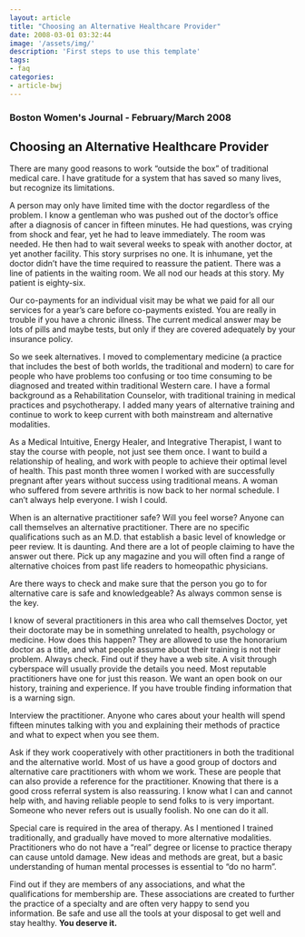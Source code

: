 ```yaml
---
layout: article
title: "Choosing an Alternative Healthcare Provider"
date: 2008-03-01 03:32:44
image: '/assets/img/'
description: 'First steps to use this template'
tags:
- faq
categories:
- article-bwj
---
```


### Boston Women's Journal - February/March 2008
 

## Choosing an Alternative Healthcare Provider

There are many good reasons to work “outside the box” of traditional medical care. I have gratitude for a system that has saved so many lives, but recognize its limitations.

A person may only have limited time with the doctor regardless of the problem. I know a gentleman who was pushed out of the doctor’s office after a diagnosis of cancer in fifteen minutes. He had questions, was crying from shock and fear, yet he had to leave immediately. The room was needed. He then had to wait several weeks to speak with another doctor, at yet another facility. This story surprises no one. It is inhumane, yet the doctor didn’t have the time required to reassure the patient. There was a line of patients in the waiting room. We all nod our heads at this story. My patient is eighty-six.

Our co-payments for an individual visit may be what we paid for all our services for a year’s care before co-payments existed. You are really in trouble if you have a chronic illness. The current medical answer may be lots of pills and maybe tests, but only if they are covered adequately by your insurance policy.

So we seek alternatives. I moved to complementary medicine (a practice that includes the best of both worlds, the traditional and modern) to care for people who have problems too confusing or too time consuming to be diagnosed and treated within traditional Western care. I have a formal background as a Rehabilitation Counselor, with traditional training in medical practices and psychotherapy. I added many years of alternative training and continue to work to keep current with both mainstream and alternative modalities.

As a Medical Intuitive, Energy Healer, and Integrative Therapist, I want to stay the course with people, not just see them once. I want to build a relationship of healing, and work with people to achieve their optimal level of health. This past month three women I worked with are successfully pregnant after years without success using traditional means. A woman who suffered from severe arthritis is now back to her normal schedule. I can’t always help everyone. I wish I could.

When is an alternative practitioner safe? Will you feel worse? Anyone can call themselves an alternative practitioner. There are no specific qualifications such as an M.D. that establish a basic level of knowledge or peer review. It is daunting. And there are a lot of people claiming to have the answer out there. Pick up any magazine and you will often find a range of alternative choices from past life readers to homeopathic physicians.

Are there ways to check and make sure that the person you go to for alternative care is safe and knowledgeable? As always common sense is the key.

I know of several practitioners in this area who call themselves Doctor, yet their doctorate may be in something unrelated to health, psychology or medicine. How does this happen? They are allowed to use the honorarium doctor as a title, and what people assume about their training is not their problem. Always check. Find out if they have a web site. A visit through cyberspace will usually provide the details you need. Most reputable practitioners have one for just this reason. We want an open book on our history, training and experience. If you have trouble finding information that is a warning sign.

Interview the practitioner. Anyone who cares about your health will spend fifteen minutes talking with you and explaining their methods of practice and what to expect when you see them.

Ask if they work cooperatively with other practitioners in both the traditional and the alternative world. Most of us have a good group of doctors and alternative care practitioners with whom we work. These are people that can also provide a reference for the practitioner. Knowing that there is a good cross referral system is also reassuring. I know what I can and cannot help with, and having reliable people to send folks to is very important. Someone who never refers out is usually foolish. No one can do it all.

Special care is required in the area of therapy. As I mentioned I trained traditionally, and gradually have moved to more alternative modalities. Practitioners who do not have a “real” degree or license to practice therapy can cause untold damage. New ideas and methods are great, but a basic understanding of human mental processes is essential to “do no harm”.

Find out if they are members of any associations, and what the qualifications for membership are. These associations are created to further the practice of a specialty and are often very happy to send you information. Be safe and use all the tools at your disposal to get well and stay healthy. **You deserve it.**
